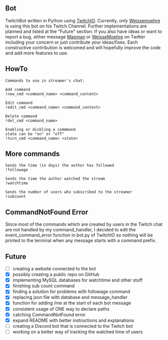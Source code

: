Bot
---
TwitchBot written in Python using [TwitchIO](https://github.com/TwitchIO/TwitchIO).
Currently, only [Weissemoehre](https://www.twitch.tv/weissemoehre) is using this bot on his Twitch Channel.
Further implementations are planned and listed at the "Future" section. If you also have ideas or want
to report a bug, either message [Mapman](https://twitter.com/MapManagement) or
[WeisseMoehre](https://twitter.com/WeisseMoehre) on Twitter including your concern or just contribute your ideas/fixes.
Each constructive contribution is welcomed and will hopefully improve the code and add more features to use.

HowTo
-------
    Commands to use in streamer's chat:
     
    Add command
    !new_cmd <command_name> <command_content>
    
    Edit command
    !edit_cmd <command_name> <command_content>
    
    Delete command
    !del_cmd <command_name>
    
    Enabling or disbling a commmand
    state can be "on" or "off"
    !turn_cmd <command_name> <state>
    
More commands
-------
    Sends the time (in days) the author has followed
    !followage
    
    Sends the time the author watched the stream
    !watchtime
    
    Sends the number of users who subscribed to the streamer
    !subcount
    
 CommandNotFound Error
-------
Since most of the commands which are created by users in the Twitch chat are not handled by my command_handler,
I decided to edit the event_command_error function in bot.py of TwitchIO so nothing will be printed to the
terminal when any message starts with a command prefix.

Future
------
- [ ] creating a website connected to the bot
- [x] possibly creating a public repo on GitHub 
- [x] implementing MySQL databases for watchtime and other stuff
- [x] finishing sub count command
- [x] finding a solution for problems with followage command
- [x] replacing json file with database and message_handler
- [x] function for adding /me at the start of each bot message
- [x] consistent usage of ONE way to declare paths
- [x] catching CommandNotFound error
- [x] expand README with better instructions and explanations
- [ ] creating a Discord bot that is connected to the Twitch bot
- [ ] working on a better way of tracking the watched time of users